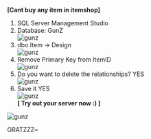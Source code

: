<b>[Cant buy any item in itemshop]</b> <br>
1. SQL Server Management Studio
2. Database: GunZ<br>
![gunz](https://i.imgur.com/yUvHBYa.png)
3. dbo.Item -> Design<br>
![gunz](https://i.imgur.com/7yeptxF.png)
4. Remove Primary Key from ItemID<br>
![gunz](https://i.imgur.com/5FYfa4y.png)
5. Do you want to delete the relationships? YES<br>
![gunz](https://i.imgur.com/Ltc2YLo.png)
6. Save it YES<br>
![gunz](https://i.imgur.com/1tKttmU.png)<br>
<b>[ Try out your server now :) ]</b>

![gunz](https://i.imgur.com/r6pweqY.jpg)

GRATZZZ~
